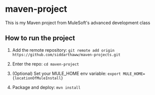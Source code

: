 # maven-project

This is my Maven project from MuleSoft's advanced development class

## How to run the project

1. Add the remote repository: `git remote add origin https://github.com/siddarthaww/maven-projects.git`

1. Enter the repo: `cd maven-project`

1. (Optional) Set your MULE_HOME env variable: `export MULE_HOME={locationOfMuleInstall}`

1. Package and deploy: `mvn install` 